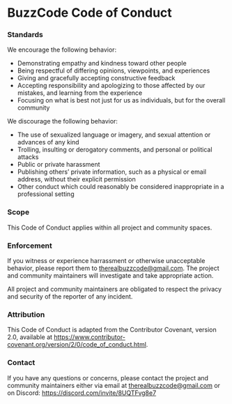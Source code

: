 # BuzzCode Code of Conduct

### Standards

We encourage the following behavior:

- Demonstrating empathy and kindness toward other people
- Being respectful of differing opinions, viewpoints, and experiences
- Giving and gracefully accepting constructive feedback
- Accepting responsibility and apologizing to those affected by our mistakes, and learning from the experience
- Focusing on what is best not just for us as individuals, but for the overall community

We discourage the following behavior:

- The use of sexualized language or imagery, and sexual attention or advances of any kind
- Trolling, insulting or derogatory comments, and personal or political attacks
- Public or private harassment
- Publishing others’ private information, such as a physical or email address, without their explicit permission
- Other conduct which could reasonably be considered inappropriate in a professional setting

### Scope

This Code of Conduct applies within all project and community spaces.

### Enforcement

If you witness or experience harrassment or otherwise unacceptable behavior, please report them to therealbuzzcode@gmail.com. The project and community maintainers will investigate and take appropriate action.

All project and community maintainers are obligated to respect the privacy and security of the reporter of any incident.

### Attribution

This Code of Conduct is adapted from the Contributor Covenant, version 2.0, available at https://www.contributor-covenant.org/version/2/0/code_of_conduct.html.

### Contact

If you have any questions or concerns, please contact the project and community maintainers either via email at therealbuzzcode@gmail.com or on Discord: https://discord.com/invite/8UQTFvg8e7
